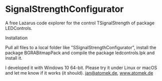 # SignalStrengthConfigurator
A free Lazarus code explorer for the control TSignalStrength of package LEDControls.

Installation

Pull all files to a local folder like "SSignalStrengthConfigurator",
install the package BGRABitmapPack
and compile the package ledcontrols.lpk and install it.

I developed it with Windows 10 64-bit. Please try it under Linux or macOS and let me know
if it works (it should). jan@atomek.de, www.atomek.de
